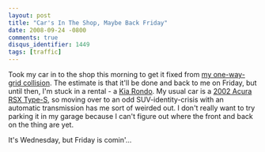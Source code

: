 ```yaml
---
layout: post
title: "Car's In The Shop, Maybe Back Friday"
date: 2008-09-24 -0800
comments: true
disqus_identifier: 1449
tags: [traffic]
---
```

Took my car in to the shop this morning to get it fixed from [my
one-way-grid
collision](/archive/2008/09/19/watch-those-one-way-grids.aspx). The
estimate is that it'll be done and back to me on Friday, but until then,
I'm stuck in a rental - a [Kia Rondo](http://www.kia.com/rondo/). My
usual car is a [2002 Acura RSX
Type-S](http://www.automobilemag.com/reviews/coupes/0106_acura_rsx_type_s/index.html),
so moving over to an odd SUV-identity-crisis with an automatic
transmission has me sort of weirded out. I don't really want to try
parking it in my garage because I can't figure out where the front and
back on the thing are yet.

It's Wednesday, but Friday is comin'...

